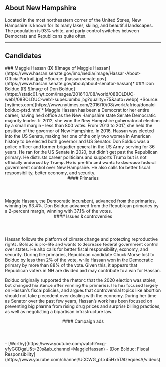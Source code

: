 ## About New Hampshire
Located in the most northeastern corner of the United States, New Hampshire is known for its many lakes, skiing, and beautiful landscapes. The population is 93% white, and party control switches between Democrats and Republicans quite often. 

---

## Candidates

<Grid>
  <Box>
    ### Maggie Hassan (D)
    ![Image of Maggie Hassan](https://www.hassan.senate.gov/imo/media/image/Hassan-About-OfficialPortrait.jpg)
    *Source: [hassan.senate.gov](https://www.hassan.senate.gov/about/about-senator-hassan)*
  </Box>
  <Box>
    ### Don Bolduc (R)
    ![Image of Don Bolduc](https://static01.nyt.com/images/2016/10/08/world/08BOLDUC-web1/08BOLDUC-web1-superJumbo.jpg?quality=75&auto=webp)
    *Source: [nytimes.com](https://www.nytimes.com/2016/10/08/world/africa/donald-bolduc-ptsd.html)*
  </Box>

  <Box>
    Maggie Hassan has been a Democrat for her entire career, having held office as the New Hampshire state Senate Democratic majority leader. In
2012, she won the New Hampshire gubernatorial election by a small margin – less than 800 votes. From 2013 to 2017, she held the position of the governor of New Hampshire. In 2016, Hassan was elected into the US Senate, making her one of the only two women in American history to be elected both governor and US Senator. 
  </Box>
  <Box>
    Don Bolduc was a police officer and former brigadier general in the US Army, serving for 36 years. He ran for the US Senate in 2020, but didn’t get past the Republican primary. He distrusts career politicians and supports Trump but is not officially endorsed by Trump. He is pro-life and wants to decrease federal government control over New Hampshire. He also calls for better fiscal responsibility, better economy, and security. 
  </Box>

  <Header>
    #### Primaries
  </Header>
  <Box>
    Maggie Hassan, the Democratic incumbent, advanced from the primaries, winning by 93.4%. 
  </Box>
  <Box>
    Don Bolduc advanced from the Republican primaries by a 2-percent margin, winning with 37.1% of the votes. 
  </Box>

  <Header>
    #### Issues & controversies
  </Header>

  <WideBox>
    Hassan follows the platform of climate change and protecting reproductive rights. 
Bolduc is pro-life and wants to decrease federal government control over states. He also calls for better fiscal responsibility, economy, and security. During the primaries, Republican candidate Chuck Morse lost to Bolduc by less than 2% of the vote, while Hassan won in the Democratic primary by more than 88% of the vote. Given this, it appears that Republican voters in NH are divided and may contribute to a win for Hassan. 

Bolduc originally supported the rhetoric that the 2020 election was stolen, but changed his stance after winning the primaries. He has focused largely on Hassan’s fiscal policies, and argues that controversial topics like abortion should not take precedent over dealing with the economy. During her time as Senator over the past few years, Hassan’s work has been focused on preventing big pharma from rising drug prices and surprise billing practices, as well as negotiating a bipartisan infrastructure law. 

  </WideBox>
 
  <Header>
    #### Campaign ads
  </Header>
  <Box>
    - [Worthy](https://www.youtube.com/watch?v=g-yfyGCDgaU&t=20s&ab_channel=MaggieHassan)
  </Box>
  <Box>
    - [Don Bolduc: Fiscal Responsibility](https://www.youtube.com/channel/UCCWG_pLx45HxhTAtzeqdesA/videos)
  </Box>
</Grid>